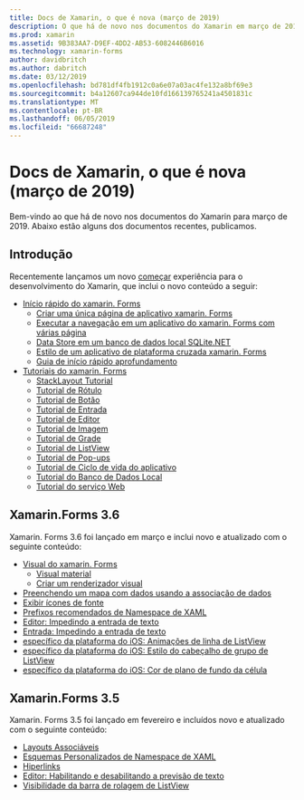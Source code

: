 ```yaml
---
title: Docs de Xamarin, o que é nova (março de 2019)
description: O que há de novo nos documentos do Xamarin em março de 2019.
ms.prod: xamarin
ms.assetid: 9B383AA7-D9EF-4DD2-AB53-6082446B6016
ms.technology: xamarin-forms
author: davidbritch
ms.author: dabritch
ms.date: 03/12/2019
ms.openlocfilehash: bd781df4fb1912c0a6e07a03ac4fe132a8bf69e3
ms.sourcegitcommit: b4a12607ca944de10fd166139765241a4501831c
ms.translationtype: MT
ms.contentlocale: pt-BR
ms.lasthandoff: 06/05/2019
ms.locfileid: "66687248"
---
```

# <a name="xamarin-docs-whats-new-march-2019"></a>Docs de Xamarin, o que é nova (março de 2019)

Bem-vindo ao que há de novo nos documentos do Xamarin para março de 2019. Abaixo estão alguns dos documentos recentes, publicamos.

## <a name="get-started"></a>Introdução

Recentemente lançamos um novo [começar](~/get-started/index.yml) experiência para o desenvolvimento do Xamarin, que inclui o novo conteúdo a seguir:

- [Início rápido do xamarin. Forms](~/get-started/quickstarts/index.yml)
  - [Criar uma única página de aplicativo xamarin. Forms](~/get-started/quickstarts/single-page.md)
  - [Executar a navegação em um aplicativo do xamarin. Forms com várias página](~/get-started/quickstarts/multi-page.md)
  - [Data Store em um banco de dados local SQLite.NET](~/get-started/quickstarts/database.md)
  - [Estilo de um aplicativo de plataforma cruzada xamarin. Forms](~/get-started/quickstarts/styling.md)
  - [Guia de início rápido aprofundamento](~/get-started/quickstarts/deepdive.md)
- [Tutoriais do xamarin. Forms](~/get-started/tutorials/index.yml)
  - [StackLayout Tutorial](~/get-started/tutorials/stacklayout/index.yml)
  - [Tutorial de Rótulo](~/get-started/tutorials/label/index.yml)
  - [Tutorial de Botão](~/get-started/tutorials/button/index.yml)
  - [Tutorial de Entrada](~/get-started/tutorials/entry/index.yml)
  - [Tutorial de Editor](~/get-started/tutorials/editor/index.yml)
  - [Tutorial de Imagem](~/get-started/tutorials/image/index.yml)
  - [Tutorial de Grade](~/get-started/tutorials/grid/index.yml)
  - [Tutorial de ListView](~/get-started/tutorials/listview/index.yml)
  - [Tutorial de Pop-ups](~/get-started/tutorials/pop-ups/index.yml)
  - [Tutorial de Ciclo de vida do aplicativo](~/get-started/tutorials/app-lifecycle/index.yml)
  - [Tutorial do Banco de Dados Local](~/get-started/tutorials/local-database/index.yml)
  - [Tutorial do serviço Web](~/get-started/tutorials/web-service/index.yml)

## <a name="xamarinforms-36"></a>Xamarin.Forms 3.6

Xamarin. Forms 3.6 foi lançado em março e inclui novo e atualizado com o seguinte conteúdo:

- [Visual do xamarin. Forms](~/xamarin-forms/user-interface/visual/index.md)
  - [Visual material](~/xamarin-forms/user-interface/visual/material-visual.md)
  - [Criar um renderizador visual](~/xamarin-forms/user-interface/visual/create.md)
- [Preenchendo um mapa com dados usando a associação de dados](~/xamarin-forms/user-interface/map.md#populating-a-map-with-data-using-data-binding)
- [Exibir ícones de fonte](~/xamarin-forms/user-interface/text/fonts.md#display-font-icons)
- [Prefixos recomendados de Namespace de XAML](~/xamarin-forms/xaml/custom-prefix.md)
- [Editor: Impedindo a entrada de texto](~/xamarin-forms/user-interface/text/editor.md#preventing-text-entry)
- [Entrada: Impedindo a entrada de texto](~/xamarin-forms/user-interface/text/entry.md#preventing-text-entry)
- [específico da plataforma do iOS: Animações de linha de ListView](~/xamarin-forms/platform/ios/listview-row-animations.md)
- [específico da plataforma do iOS: Estilo do cabeçalho de grupo de ListView](~/xamarin-forms/platform/ios/listview-group-header-style.md)
- [específico da plataforma do iOS: Cor de plano de fundo da célula](~/xamarin-forms/platform/ios/cell-background-color.md)

## <a name="xamarinforms-35"></a>Xamarin.Forms 3.5

Xamarin. Forms 3.5 foi lançado em fevereiro e incluídos novo e atualizado com o seguinte conteúdo:

- [Layouts Associáveis](~/xamarin-forms/user-interface/layouts/bindable-layouts.md)
- [Esquemas Personalizados de Namespace de XAML](~/xamarin-forms/xaml/custom-namespace-schemas.md)
- [Hiperlinks](~/xamarin-forms/user-interface/text/label.md#hyperlinks)
- [Editor: Habilitando e desabilitando a previsão de texto](~/xamarin-forms/user-interface/text/editor.md#enabling-and-disabling-text-prediction)
- [Visibilidade da barra de rolagem de ListView](~/xamarin-forms/user-interface/listview/customizing-list-appearance.md#scrollbar-visibility)
